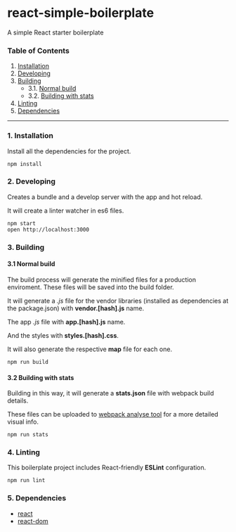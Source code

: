 react-simple-boilerplate
=====================

A simple React starter boilerplate

### Table of Contents
1. [Installation](#installation)
2. [Developing](#start)
3. [Building](#building)
   * 3.1. [Normal build](#build)
   * 3.2. [Building with stats](#stats)
4. [Linting](#lint)
5. [Dependencies](#dependencies)

---

<div id="installation"></div>

### 1. Installation
Install all the dependencies for the project.

```
npm install
```


<div id="start"></div>

### 2. Developing
Creates a bundle and a develop server with the app and hot reload.

It will create a linter watcher in es6 files.

```
npm start
open http://localhost:3000
```


<div id="building"></div>

### 3. Building

<div id="build"></div>

#### 3.1 Normal build
The build process will generate the minified files for a production enviroment. 
These files will be saved into the build folder.

It will generate a *.js* file for the vendor libraries (installed as dependencies at the package.json) 
with **vendor.[hash].js** name.

The app *.js* file with **app.[hash].js** name.

And the styles with **styles.[hash].css**.

It will also generate the respective **map** file for each one.
```
npm run build
```

<div id="stats"></div>

#### 3.2 Building with stats
Building in this way, it will generate a **stats.json** file with webpack build details.

These files can be uploaded to [webpack analyse tool](http://webpack.github.io/analyse/) 
for a more detailed visual info.
```
npm run stats
```


<div id="lint"></div>

### 4. Linting

This boilerplate project includes React-friendly **ESLint** configuration.

```
npm run lint
```



<div id="dependencies"></div>

### 5. Dependencies

* [react](https://www.npmjs.com/package/react)
* [react-dom](https://www.npmjs.com/package/react-dom)
